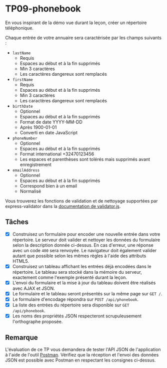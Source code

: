 # TP09-phonebook

En vous inspirant de la démo vue durant la leçon, créer un répertoire téléphonique.

Chaque entrée de votre annuaire sera caractérisée par les champs suivants :

* `lastName`
  * Requis
  * Espaces au début et à la fin supprimés
  * Min 3 caractères
  * Les caractères dangereux sont remplacés
* `firstName`
  * Requis
  * Espaces au début et à la fin supprimés
  * Min 3 caractères
  * Les caractères dangereux sont remplacés
* `birthDate`
  * Optionnel
  * Espaces au début et à la fin supprimés
  * Format de date YYYY-MM-DD
  * Après 1900-01-01
  * Converti en date JavaScript
* `phoneNumber`
  * Optionnel
  * Espaces au début et à la fin supprimés
  * Format international +32470123456
  * Les espaces et parenthèses sont tolérés mais supprimés avant enregistrement
* `emailAddress`
  * Optionnel
  * Espaces au début et à la fin supprimés
  * Correspond bien à un email
  * Normalisé

Vous trouverez les fonctions de validation et de nettoyage supportées par express-validator dans la [documentation de validator.js](https://github.com/validatorjs/validator.js).

## Tâches

* [X] Construisez un formulaire pour encoder une nouvelle entrée dans votre répertoire.
      Le serveur doit valider et nettoyer les données du formulaire selon la description donnée ci-dessus.
      En cas d'erreur, une réponse avec un code `400` sera renvoyée.
      Le navigateur doit également valider autant que possible selon les mêmes règles à l'aide des attributs HTML5.
* [X] Construisez un tableau affichant les entrées déjà encodées dans le répertoire.
      Le tableau sera stocké dans la mémoire du serveur, exactement comme l'exemple présenté durant la leçon.
* [X] L'envoi du formulaire et la mise à jour du tableau doivent être réalisés avec AJAX et JSON.
* [X] Le formulaire et le tableau seront présentés sur la même page sur `GET /`.
* [X] Le formulaire d'encodage répondra sur `POST /api/phonebook`.
* [X] La liste des entrées du répertoire sera disponible sur `GET /api/phonebook`.
* [X] Les noms des propriétés JSON respecteront scrupuleusement l'orthographe proposée.

## Remarque

L'évaluation de ce TP vous demandera de tester l'API JSON de l'application à l'aide de l'outil [Postman](https://www.postman.com/downloads/).
Vérifiez que la réception et l'envoi des données JSON est possible avec Postman en respectant les consignes ci-dessus.
